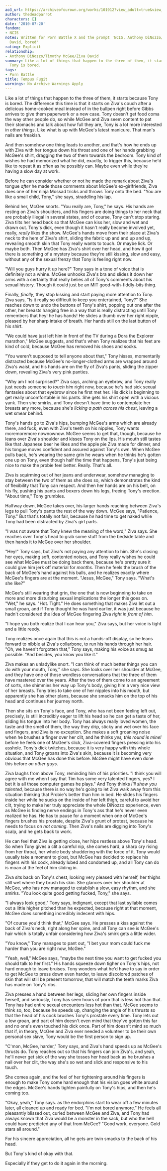 ```yaml
---
ao3_url: https://archiveofourown.org/works/101912?view_adult=true&view_full_work=true
author: thedeadparrot
characters: []
date: '2010-07-20'
fandom:
- NCIS
notes: Written for Porn Battle X and the prompt 'NCIS, Anthony DiNozzo/Timothy McGee/Ziva
  David, bored'
rating: Explicit
relationship:
- Anthony DiNozzo/Timothy McGee/Ziva David
summary: Like a lot of things that happen to the three of them, it starts because
  Tony is bored.
tags:
- Porn Battle
title: Tempus Fugit
warnings: No Archive Warnings Apply
---
```


Like a lot of things that happen to the three of them, it starts because Tony is bored. The difference this time is that it starts on Ziva's couch after a delicious home-cooked meal instead of in the bullpen right before Gibbs arrives to give them paperwork or a new case. Tony doesn't get food coma the way other people do, so while McGee and Ziva seem content to pat their stomachs and talk about how full they are, Tony is a lot more interested in *other things*. Like what is up with McGee's latest manicure. That man's nails are freakish.

And then somehow one thing leads to another, and that's how he ends up with Ziva with her tongue down his throat and one of her hands grabbing McGee's shirt, dragging the two of them towards the bedroom. Tony kind of wishes he had memorized what he did, exactly, to trigger this, because he'd like to repeat it as often as he possibly can. Maybe even while they're having a slow day at work.

Before he can consider whether or not he made the remark about Ziva's tongue *after* he made those comments about McGee's ex-girlfriends, Ziva does one of her ninja Mossad tricks and throws Tony onto the bed. "You are like a small child, Tony," she says, straddling his lap.

Behind her, McGee snorts. "You really are, Tony," he says. His hands are resting on Ziva's shoulders, and his fingers are doing things to her neck that are probably illegal in several states, and of course, Tony can't stop staring. Ziva tilts her head back so that McGee can kiss her, slow and wet and drawn out. Tony's dick, even though it hasn't really become involved yet, really, *really* likes the show. McGee's hands move from their place at Ziva's neck to the hem of Ziva's shirt, sliding the fabric up and and up and up, revealing smooth skin that Tony really wants to touch. Or maybe lick. Or maybe both. Then McGee has Ziva's shirt over her head, and how it got there is something of a mystery because they're still kissing, slow and easy, without any of the sexual frenzy that Tony is feeling right now.

"Will you guys hurry it up here?" Tony says in a tone of voice that is definitely not a whine. McGee unhooks Ziva's bra and slides it down her arms with a certainty that really belies all of Tony's comments about his sexual history. Though it could just be an MIT good-with-fiddly-bits thing.

Finally, *finally*, they stop kissing and start paying more attention to Tony. Ziva says, "Is it really so difficult to keep you entertained, Tony?" She reaches down to undo the buttons of Tony's shirt, popping out one after the other, her breasts hanging free in a way that is really distracting until Tony remembers that hey! he has hands! He slides a thumb over her right nipple, pleased by her sharp intake of breath. Her hands still on the last button of his shirt.

"We could have just left him in front of the TV during a Dora the Explorer marathon," McGee suggests, and that's when Tony realizes that his feet are kind of cold, because McGee has removed his shoes and socks.

"You weren't supposed to tell anyone about that," Tony hisses, momentarily distracted because McGee's no-longer-clothed arms are wrapped around Ziva's waist, and his hands are on the fly of Ziva's pants, sliding the zipper down, revealing Ziva's very pink panties.

"Why am I not surprised?" Ziva says, arching an eyebrow, and Tony really just needs someone to *touch him* right now, because he's had sick sexual fantasies about that eyebrow since he first met her. His dick is beginning to get really uncomfortable in his pants. She gets his shirt open with a vicious yank. Then she smirks, and Tony doesn't have time to contemplate her breasts any more, because she's *licking a path across his chest*, leaving a wet smear behind.

Tony's hands go to Ziva's hips, bumping McGee's arms which are already there, and fuck, even with Ziva's teeth on his nipples, Tony wants moremoremore nownownow. McGee seems to get that, though, because he leans over Ziva's shoulder and kisses Tony on the lips. His mouth still tastes like that Japanese beer he likes and the apple pie Ziva made for dinner, and his tongue moves confident and assured against Tony's own. When McGee pulls back, he's wearing the same grin he wears when he thinks he's gotten one up on Tony, even though half the time that happens, Tony's just being nice to make the probie feel better. Really. That's all.

Ziva is squirming out of her jeans and underwear, somehow managing to stay between the two of them as she does so, which demonstrates the kind of flexibility that Tony can respect. And then her hands are on his belt, on his fly, pushing his pants and boxers down his legs, freeing Tony's erection. "About time," Tony grumbles.

Halfway down, McGee takes over, his larger hands reaching between Ziva's legs to pull Tony's pants the rest of the way down. McGee says, "Patience, Tony." But that's totally not fair, because *he* had time to get naked while Tony had been distracted by Ziva's girl parts.

"I was not aware that Tony knew the meaning of the word," Ziva says. She reaches over Tony's head to grab some stuff from the bedside table and then hands it to McGee over her shoulder.

"Hey!" Tony says, but Ziva's not paying any attention to him. She's closing her eyes, making soft, contented noises, and Tony really wishes he could see what McGee must be doing back there, because he's pretty sure it could give him jerk off material for *months*. Then he feels the brush of the back of McGee's hand against his balls, and he realizes exactly where McGee's fingers are at the moment. "Jesus, McGee," Tony says. "What's she like?"

McGee's still wearing that grin, the one that is now beginning to take on more and more disturbing sexual implications the longer this goes on. "Wet," he says. "Hot. Tight." He does something that makes Ziva let out a small groan, and if Tony thought he was hard earlier, it was just because he hadn't considered the idea of McGee fingering Ziva *right in front of him*.

"I hope you both realize that I can hear you," Ziva says, but her voice is tight and a little reedy.

Tony realizes once again that this is not a hands-off display, so he leans forward to nibble at Ziva's collarbone, to run his hands through her hair. "Oh, we haven't forgotten that," Tony says, making his voice as smug as possible. "And besides, you know you like it."

Ziva makes an unladylike snort. "I can think of much better things you can do with your mouth, Tony," she says. She looks over her shoulder at McGee, and they have one of those wordless conversations that the three of them have mastered over the years. After the two of them come to an agreement of sorts, she shimmies her way up Tony's body, giving him a very nice view of her breasts. Tony tries to take one of her nipples into his mouth, but apparently she has other plans, because she smacks him on the top of his head and continues her journey north.

Then she sits on Tony's face, and Tony, who has not been feeling left out, precisely, is still incredibly eager to lift his head so he can get a taste of her, sliding his tongue into her body. Tony has always really loved women, the taste and the smell of them, the way they drip, sticky and wet over his face and fingers, and Ziva is no exception. She makes a soft groaning noise when he brushes a finger over her clit, and he thinks *yes, this round is mine!* before he feels one of McGee's slick, Ziva-covered fingers pressing into his asshole. Tony's dick twitches, because it is very happy with this whole situation, and Tony groans into Ziva's skin, because it is becoming very obvious that McGee has done this before. McGee might have even done this before *on other guys*.

Ziva laughs from above Tony, reminding him of his priorities. "I think you will agree with me when I say that Tim has some very talented fingers, yes? I bet it is all those computer games he plays." And Tony thinks *I'll show you talented,* because there is no way he's going to let Ziva walk away from this situation thinking that Probie's better than him in bed. He slides his fingers inside her while he sucks on the inside of her left thigh, careful to avoid her clit, trying to make her truly appreciate the whole DiNozzo experience, even as McGee is finding nerve endings in Tony's ass that he's never even realized he has. He has to pause for a moment when one of McGee's fingers brushes his prostate, despite Ziva's grunt of protest, because he needs to focus on *not coming*. Then Ziva's nails are digging into Tony's scalp, and he gets back to work.

He can feel that Ziva is getting close, her hips restless above Tony's head. So when Tony gives a clit a careful nip, she comes hard, a sharp cry rising from her throat, her whole body shuddering with the force of it. Tony would usually take a moment to gloat, but McGee has decided to replace his fingers with his cock, already lubed and condomed up, and all Tony can do is moan at the feel of him sliding in.

Ziva sits back on Tony's chest, looking very pleased with herself, her thighs still wet where they brush his skin. She glances over her shoulder at McGee, who has now managed to establish a slow, easy rhythm, and she smirks. "You look quite good getting fucked, Tony," she says.

"I always look good," Tony says, indignant, except that last syllable comes out a little higher pitched than he expected, because right at that moment, McGee does something incredibly indecent with hips.

"Of course you'd think that," McGee says. He presses a kiss against the back of Ziva's neck, right along her spine, and all Tony can see is McGee's hair which is totally unfair considering how Ziva's smirk gets a little wider.

"You know," Tony manages to pant out, "I bet your mom could fuck me harder than you are right now, McGee."

"Yeah, well," McGee says, "maybe the next time you want to get fucked you should talk to her first." His hands squeeze down tigher on Tony's hips, not hard enough to leave bruises. Tony wonders what he'd have to say in order to get McGee to press down even harder, to leave discolored patches of skin that will still be present tomorrow, that will match the teeth marks Ziva has made on Tony's ribs.

Ziva presses a hand between her legs, sliding her own fingers inside herself, and seriously, Tony has seen hours of porn that is less hot than that. Tony has had entire sexual encounters less hot than that. McGee seems to think so, too, because he speeds up, changing the angle of his thrusts so that the head of his cock brushes Tony's prostate every time. Tony lets out a low groan, and part of him doesn't even mind that they've gotten this far and no one's even touched his dick once. Part of him doesn't mind so much that if, in theory, McGee and Ziva ever needed a volunteer to be their own personal sex slave, Tony would be the first person to sign up.

"C'mon, McGee, harder," Tony says, and Ziva's hand speeds up as McGee's thrusts do. Tony reaches out so that his fingers can join Ziva's, and yeah, he'll never get sick of the way she tosses her head back as he brushes a nail over her clit, the way she's so wet and slick and responsive to his touch.

She comes again, and the feel of her tightening around his fingers is enough to make Tony come hard enough that his vision goes white around the edges. McGee's hands tighten painfully on Tony's hips, and then he's coming too.

"Okay, yeah," Tony says. as the endorphins start to wear off a few minutes later, all cleaned up and ready for bed. "I'm not bored anymore." He feels all pleasantly blissed out, curled between McGee and Ziva, and Tony had always known that Ziva would be a monster in the sack, but who the hell could have predicted any of that from McGee? "Good work, everyone. Gold stars all around."

For his sincere appreciation, all he gets are twin smacks to the back of his head.

But Tony's kind of okay with that.

Especially if they get to do it again in the morning.